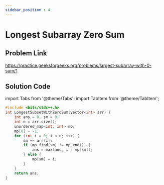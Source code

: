```yaml
---
sidebar_position : 4
---
```


# Longest Subarray Zero Sum

## Problem Link
https://practice.geeksforgeeks.org/problems/largest-subarray-with-0-sum/1

## Solution Code

import Tabs from '@theme/Tabs';
import TabItem from '@theme/TabItem';

<Tabs>
<TabItem value="cpp" label="C++">

```cpp
#include <bits/stdc++.h>
int LongestSubsetWithZeroSum(vector<int> arr) {
    int ans = 0, sm = 0;
    int n = arr.size();
    unordered_map<int, int> mp;
    mp[0] = -1;
    for (int i = 0; i < n; i++) {
        sm += arr[i];
        if (mp.find(sm) != mp.end()) {
            ans = max(ans, i - mp[sm]);
        } else {
            mp[sm] = i;
        }
    }
    return ans;
}
```
</TabItem>
</Tabs>
